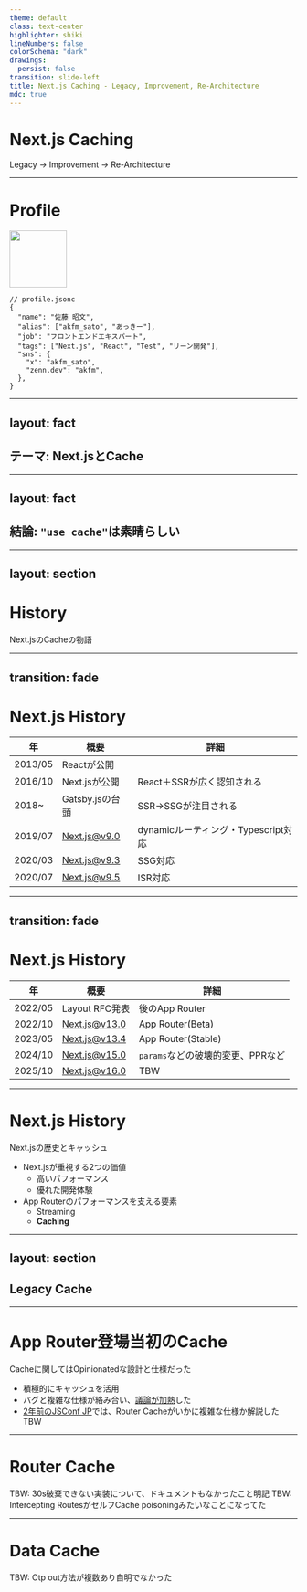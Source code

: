 ```yaml
---
theme: default
class: text-center
highlighter: shiki
lineNumbers: false
colorSchema: "dark"
drawings:
  persist: false
transition: slide-left
title: Next.js Caching - Legacy, Improvement, Re-Architecture
mdc: true
---
```


# Next.js Caching

<div>
  <span class="legacy">Legacy</span> -> 
  <span class="improvement">Improvement</span> -> 
  <span class="re-architecture">Re-Architecture</span>
</div>

---

# Profile

<div class="pb-5">
  <img src="https://avatars.githubusercontent.com/u/25711332?v=4" width="100" height="100">
</div>

```jsonc
// profile.jsonc
{
  "name": "佐藤 昭文",
  "alias": ["akfm_sato", "あっきー"],
  "job": "フロントエンドエキスパート",
  "tags": ["Next.js", "React", "Test", "リーン開発"],
  "sns": {
    "x": "akfm_sato",
    "zenn.dev": "akfm",
  },
}
```

---
layout: fact
---

## テーマ: Next.jsとCache

---
layout: fact
---

## 結論: `"use cache"`は素晴らしい

---
layout: section
---

# History

Next.jsのCacheの物語

---
transition: fade
---

# Next.js History

| 年      | 概要            | 詳細                                |
| ------- | --------------- | ----------------------------------- |
| 2013/05 | Reactが公開     |                                     |
| 2016/10 | Next.jsが公開   | React＋SSRが広く認知される          |
| 2018~   | Gatsby.jsの台頭 | SSR->SSGが注目される                |
| 2019/07 | Next.js@v9.0    | dynamicルーティング・Typescript対応 |
| 2020/03 | Next.js@v9.3    | SSG対応                             |
| 2020/07 | Next.js@v9.5    | ISR対応                             |

---
transition: fade
---

# Next.js History

| 年      | 概要           | 詳細                              |
| ------- | -------------- | --------------------------------- |
| 2022/05 | Layout RFC発表 | 後のApp Router                    |
| 2022/10 | Next.js@v13.0  | App Router(Beta)                  |
| 2023/05 | Next.js@v13.4  | App Router(Stable)                |
| 2024/10 | Next.js@v15.0  | `params`などの破壊的変更、PPRなど |
| 2025/10 | Next.js@v16.0  | TBW                               |

---

# Next.js History

Next.jsの歴史とキャッシュ

- Next.jsが重視する2つの価値
  - 高いパフォーマンス
  - 優れた開発体験
- App Routerのパフォーマンスを支える要素
  - Streaming
  - **Caching**

---
layout: section
---

<h2><span class="legacy">Legacy</span> Cache</h2>

---

# App Router登場当初のCache

Cacheに関してはOpinionatedな設計と仕様だった

- 積極的にキャッシュを活用
- バグと複雑な仕様が絡み合い、[議論が加熱](https://github.com/vercel/next.js/discussions/54075)した
- [2年前のJSConf JP](https://jsconf.jp/2023/talk/akfm-sato-1/)では、Router Cacheがいかに複雑な仕様か解説した
  TBW

---

# Router Cache

TBW: 30s破棄できない実装について、ドキュメントもなかったこと明記
TBW: Intercepting RoutesがセルフCache poisoningみたいなことになってた

---

# Data Cache

TBW: Otp out方法が複数あり自明でなかった
